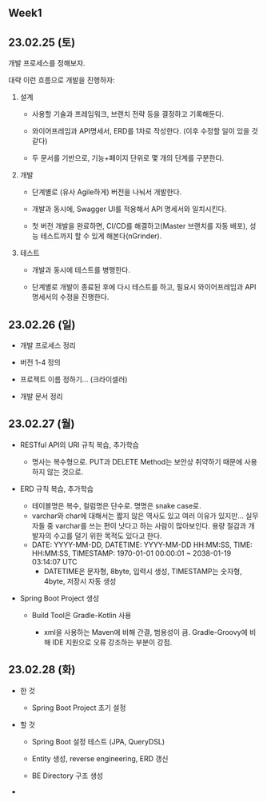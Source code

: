 ## Week1

## 23.02.25 (토)

개발 프로세스를 정해보자.

대략 이런 흐름으로 개발을 진행하자:

1. 설계
   
   - 사용할 기술과 프레임워크, 브랜치 전략 등을 결정하고 기록해둔다.
   
   - 와이어프레임과 API명세서, ERD를 1차로 작성한다. (이후 수정할 일이 있을 것 같다)
   
   - 두 문서를 기반으로, 기능+페이지 단위로 몇 개의 단계를 구분한다.

2. 개발
   
   - 단계별로 (유사 Agile하게) 버전을 나눠서 개발한다.
   
   - 개발과 동시에, Swagger UI를 적용해서 API 명세서와 일치시킨다.
   
   - 첫 버전 개발을 완료하면, CI/CD를 해결하고(Master 브랜치를 자동 배포), 성능 테스트까지 할 수 있게 해본다(nGrinder).

3. 테스트
   
   - 개발과 동시에 테스트를 병행한다.
   
   - 단계별로 개발이 종료된 후에 다시 테스트를 하고, 필요시 와이어프레임과 API 명세서의 수정을 진행한다.

## 23.02.26 (일)

- 개발 프로세스 정리

- 버전 1-4 정의

- 프로젝트 이름 정하기... (크라이셀러)

- 개발 문서 정리 

## 23.02.27 (월)

- RESTful API의 URI 규칙 복습, 추가학습
  
  - 명사는 복수형으로. PUT과 DELETE Method는 보안상 취약하기 때문에 사용하지 않는 것으로.

- ERD 규칙 복습, 추가학습
  
  - 테이블명은 복수, 컬럼명은 단수로. 명명은 snake case로.
  - varchar와 char에 대해서는 짧지 않은 역사도 있고 여러 이유가 있지만... 실무자들 중 varchar를 쓰는 편이 낫다고 하는 사람이 많아보인다. 용량 절감과 개발자의 수고를 덜기 위한 목적도 있다고 한다. 
  - DATE: YYYY-MM-DD, DATETIME: YYYY-MM-DD HH:MM:SS, TIME: HH:MM:SS, TIMESTAMP: 1970-01-01 00\:00:01 \~ 2038-01-19 03\:14:07 UTC
    - DATETIME은 문자형, 8byte, 입력시 생성, TIMESTAMP는 숫자형, 4byte, 저장시 자동 생성

- Spring Boot Project 생성
  
  - Build Tool은 Gradle-Kotlin 사용
    
    - xml을 사용하는 Maven에 비해 간결, 범용성이 큼. Gradle-Groovy에 비해 IDE 지원으로 오류 강조하는 부분이 강점.

## 23.02.28 (화)

- 한 것
  
  - Spring Boot Project 초기 설정

- 할 것
  
  - Spring Boot 설정 테스트 (JPA, QueryDSL)
  
  - Entity 생성, reverse engineering, ERD 갱신
  
  - BE Directory 구조 생성

- 

